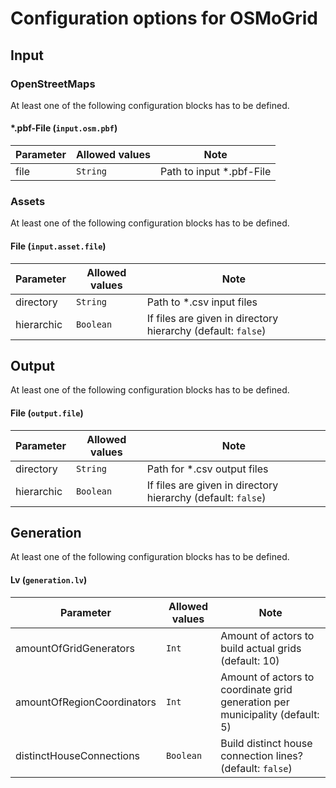 # Configuration options for OSMoGrid

## Input 
### OpenStreetMaps
At least one of the following configuration blocks has to be defined.

#### *.pbf-File (`input.osm.pbf`)
| Parameter | Allowed values | Note                     |
| --------- | -------------- |--------------------------|
| file      | `String`       | Path to input *.pbf-File |

### Assets
At least one of the following configuration blocks has to be defined.

#### File (`input.asset.file`)
| Parameter   | Allowed values | Note                                                         |
|-------------|----------------|--------------------------------------------------------------|
| directory   | `String`       | Path to *.csv input files                                    |
| hierarchic  | `Boolean`      | If files are given in directory hierarchy (default: `false`) |

## Output
At least one of the following configuration blocks has to be defined.

#### File (`output.file`)
| Parameter   | Allowed values | Note                                                         |
|-------------|----------------|--------------------------------------------------------------|
| directory   | `String`       | Path for *.csv output files                                  |
| hierarchic  | `Boolean`      | If files are given in directory hierarchy (default: `false`) |

## Generation
At least one of the following configuration blocks has to be defined.


#### Lv (`generation.lv`)
| Parameter                  | Allowed values | Note                                                                         |
|----------------------------|----------------|------------------------------------------------------------------------------|
| amountOfGridGenerators     | `Int`          | Amount of actors to build actual grids (default: 10)                         |
| amountOfRegionCoordinators | `Int`          | Amount of actors to coordinate grid generation per municipality (default: 5) |
| distinctHouseConnections   | `Boolean`      | Build distinct house connection lines? (default: `false`)                    |
